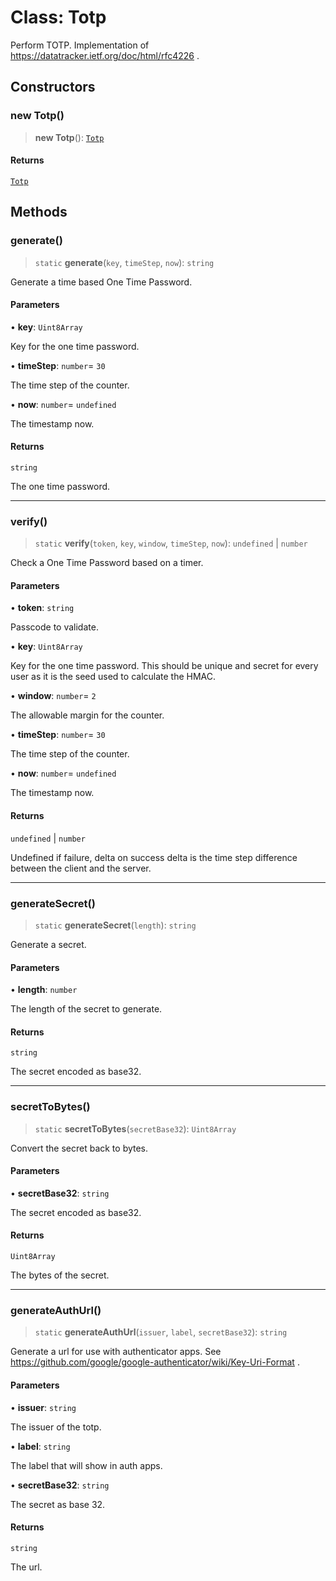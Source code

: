 # Class: Totp

Perform TOTP.
Implementation of https://datatracker.ietf.org/doc/html/rfc4226 .

## Constructors

### new Totp()

> **new Totp**(): [`Totp`](Totp.md)

#### Returns

[`Totp`](Totp.md)

## Methods

### generate()

> `static` **generate**(`key`, `timeStep`, `now`): `string`

Generate a time based One Time Password.

#### Parameters

• **key**: `Uint8Array`

Key for the one time password.

• **timeStep**: `number`= `30`

The time step of the counter.

• **now**: `number`= `undefined`

The timestamp now.

#### Returns

`string`

The one time password.

***

### verify()

> `static` **verify**(`token`, `key`, `window`, `timeStep`, `now`): `undefined` \| `number`

Check a One Time Password based on a timer.

#### Parameters

• **token**: `string`

Passcode to validate.

• **key**: `Uint8Array`

Key for the one time password. This should be unique and secret for
every user as it is the seed used to calculate the HMAC.

• **window**: `number`= `2`

The allowable margin for the counter.

• **timeStep**: `number`= `30`

The time step of the counter.

• **now**: `number`= `undefined`

The timestamp now.

#### Returns

`undefined` \| `number`

Undefined if failure, delta on success
delta is the time step difference between the client and the server.

***

### generateSecret()

> `static` **generateSecret**(`length`): `string`

Generate a secret.

#### Parameters

• **length**: `number`

The length of the secret to generate.

#### Returns

`string`

The secret encoded as base32.

***

### secretToBytes()

> `static` **secretToBytes**(`secretBase32`): `Uint8Array`

Convert the secret back to bytes.

#### Parameters

• **secretBase32**: `string`

The secret encoded as base32.

#### Returns

`Uint8Array`

The bytes of the secret.

***

### generateAuthUrl()

> `static` **generateAuthUrl**(`issuer`, `label`, `secretBase32`): `string`

Generate a url for use with authenticator apps.
See https://github.com/google/google-authenticator/wiki/Key-Uri-Format .

#### Parameters

• **issuer**: `string`

The issuer of the totp.

• **label**: `string`

The label that will show in auth apps.

• **secretBase32**: `string`

The secret as base 32.

#### Returns

`string`

The url.

